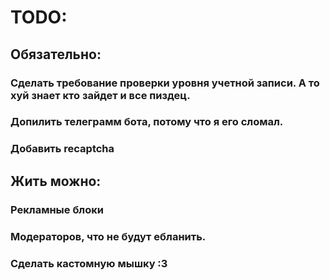# TODO: 
## Обязательно:
### Сделать требование проверки уровня учетной записи. А то хуй знает кто зайдет и все пиздец.
### Допилить телеграмм бота, потому что я его сломал.
### Добавить recaptcha

## Жить можно:
### Рекламные блоки
### Модераторов, что не будут ебланить.
### Сделать кастомную мышку :3